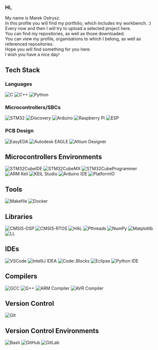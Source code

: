### Hi,  
My name is Marek Ostrysz.  
In this profile you will find my portfolio, which includes my workbench. :)  
Every now and then I will try to upload a selected project here.  
You can find my repositories, as well as those downloaded.  
You can view my profile, organisations to which I belong, as well as referenced repositories.  
Hope you will find something for you here.  
I wish you have a nice day!  

## Tech Stack
### Languages
![C](https://img.shields.io/badge/c-228B22.svg?style=for-the-badge&logo=c&logoColor=white)
![C++](https://img.shields.io/badge/c++-%23FF0000.svg?style=for-the-badge&logo=c%2B%2B&logoColor=white)
![Python](https://img.shields.io/badge/python-%230000FF.svg?style=for-the-badge&logo=python&logoColor=white)

### Microcontrollers/SBCs
![STM32](https://img.shields.io/badge/STM32-0000FF.svg?style=for-the-badge&logo=stmicroelectronics&logoColor=white)
![Discovery](https://img.shields.io/badge/Discovery-008000.svg?style=for-the-badge&logo=stmicroelectronics&logoColor=white)
![Arduino](https://img.shields.io/badge/Arduino-87CEEB.svg?style=for-the-badge&logo=arduino&logoColor=white)
![Raspberry Pi](https://img.shields.io/badge/Raspberry_Pi-E70028.svg?style=for-the-badge&logo=raspberry-pi&logoColor=white)
![ESP](https://img.shields.io/badge/ESP-808080.svg?style=for-the-badge&logo=espressif&logoColor=white)

### PCB Design
![EasyEDA](https://img.shields.io/badge/EasyEDA-87CEEB.svg?style=for-the-badge&logo=easyeda&logoColor=white)
![Autodesk EAGLE](https://img.shields.io/badge/Autodesk_EAGLE-32CD32.svg?style=for-the-badge&logo=autodesk&logoColor=white)
![Altium Designer](https://img.shields.io/badge/Altium_Designer-FFD700.svg?style=for-the-badge&logo=altiumdesigner&logoColor=black)

## Microcontrollers Environments
![STM32CubeIDE](https://img.shields.io/badge/STM32CubeIDE-87CEEB.svg?style=for-the-badge&logo=stmicroelectronics&logoColor=white) 
![STM32CubeMX](https://img.shields.io/badge/STM32CubeMX-0000FF.svg?style=for-the-badge&logo=stmicroelectronics&logoColor=white) 
![STM32CubeProgrammer](https://img.shields.io/badge/STM32CubeProgrammer-00008B.svg?style=for-the-badge&logo=stmicroelectronics&logoColor=white) 
![ARM Keil](https://img.shields.io/badge/ARM_Keil-F7E04C.svg?style=for-the-badge&logo=arm&logoColor=black) 
![KEIL Studio](https://img.shields.io/badge/KEIL_Studio-F4C542.svg?style=for-the-badge&logo=arm&logoColor=black) 
![Arduino IDE](https://img.shields.io/badge/Arduino_IDE-87CEEB.svg?style=for-the-badge&logo=arduino&logoColor=white) 
![PlatformIO](https://img.shields.io/badge/PlatformIO-FF7F00.svg?style=for-the-badge&logo=platformio&logoColor=white) 

## Tools
![Makefile](https://img.shields.io/badge/Makefile-065535.svg?style=for-the-badge&logo=gnu&logoColor=white)
![Docker](https://img.shields.io/badge/Docker-2496ED.svg?style=for-the-badge&logo=docker&logoColor=white)

## Libraries
![CMSIS-DSP](https://img.shields.io/badge/CMSIS--DSP-00A3E0.svg?style=for-the-badge&logo=arm&logoColor=white)
![CMSIS-RTOS](https://img.shields.io/badge/CMSIS--RTOS-00599C.svg?style=for-the-badge&logo=arm&logoColor=white)
![HAL](https://img.shields.io/badge/HAL-0072C6.svg?style=for-the-badge&logo=stmicroelectronics&logoColor=white)
![Pthreads](https://img.shields.io/badge/Pthreads-FFD700.svg?style=for-the-badge&logo=pthreads&logoColor=black)
![NumPy](https://img.shields.io/badge/NumPy-013243.svg?style=for-the-badge&logo=numpy&logoColor=white)
![Matplotlib](https://img.shields.io/badge/Matplotlib-003A6C.svg?style=for-the-badge&logo=python&logoColor=white)
![LL](https://img.shields.io/badge/LL-00599C.svg?style=for-the-badge&logo=stmicroelectronics&logoColor=white)


## IDEs
![VSCode](https://img.shields.io/badge/VSCode-228B22.svg?style=for-the-badge&logo=vscode&logoColor=white)
![IntelliJ IDEA](https://img.shields.io/badge/IntelliJ_IDEA-8A2BE2.svg?style=for-the-badge&logo=intellij-idea&logoColor=white)
![Code::Blocks](https://img.shields.io/badge/Code%3A%3ABlocks-000000.svg?style=for-the-badge&logo=codeblocks&logoColor=white)
![Eclipse](https://img.shields.io/badge/Eclipse-2C2255.svg?style=for-the-badge&logo=eclipse&logoColor=white)
![Python IDE](https://img.shields.io/badge/Python_IDE-3776AB.svg?style=for-the-badge&logo=python&logoColor=white)

## Compilers
![GCC](https://img.shields.io/badge/GCC-009CDE.svg?style=for-the-badge&logo=gcc&logoColor=white) 
![G++](https://img.shields.io/badge/G%2B%2B-009CDE.svg?style=for-the-badge&logo=gcc&logoColor=white) 
![ARM Compiler](https://img.shields.io/badge/ARM_Compiler-F7E04C.svg?style=for-the-badge&logo=arm&logoColor=black) 
![AVR Compiler](https://img.shields.io/badge/AVR_Compiler-00599C.svg?style=for-the-badge&logo=avr&logoColor=white)

## Version Control
![Git](https://img.shields.io/badge/git-%23FF0000.svg?style=for-the-badge&logo=git&logoColor=white)

## Version Control Environments
![Bash](https://img.shields.io/badge/Bash-FF5733.svg?style=for-the-badge&logo=gnubash&logoColor=white)
![GitHub](https://img.shields.io/badge/GitHub-333333.svg?style=for-the-badge&logo=github&logoColor=white) 
![GitLab](https://img.shields.io/badge/GitLab-FC6D26.svg?style=for-the-badge&logo=gitlab&logoColor=white) 

